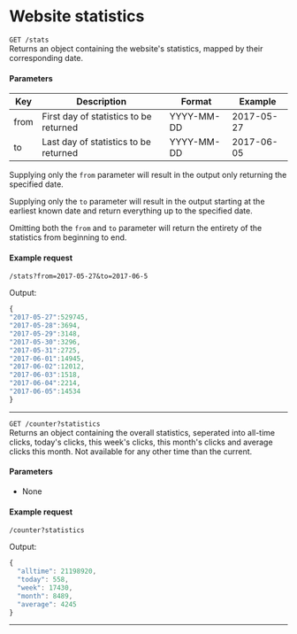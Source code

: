 # Website statistics

`GET /stats`  
Returns an object containing the website's statistics, mapped by their corresponding date.

#### Parameters

| Key  | Description                            | Format     | Example    |
|------|----------------------------------------|------------|------------|
| from | First day of statistics to be returned | YYYY-MM-DD | 2017-05-27 |
| to   | Last day of statistics to be returned  | YYYY-MM-DD | 2017-06-05 |

Supplying only the `from` parameter will result in the output only returning the specified date.

Supplying only the `to` parameter will result in the output starting at the earliest known date and return everything up to the specified date.

Omitting both the `from` and `to` parameter will return the entirety of the statistics from beginning to end.

#### Example request

`/stats?from=2017-05-27&to=2017-06-5`

Output:

```js
{
"2017-05-27":529745,
"2017-05-28":3694,
"2017-05-29":3148,
"2017-05-30":3296,
"2017-05-31":2725,
"2017-06-01":14945,
"2017-06-02":12012,
"2017-06-03":1518,
"2017-06-04":2214,
"2017-06-05":14534
}
```

---

`GET /counter?statistics`  
Returns an object containing the overall statistics, seperated into all-time clicks, today's clicks, this week's clicks, this month's clicks and average clicks this month. Not available for any other time than the current.

#### Parameters

- None

#### Example request

`/counter?statistics`

Output:

```js
{
  "alltime": 21198920,
  "today": 558,
  "week": 17430,
  "month": 8489,
  "average": 4245
}
```

---